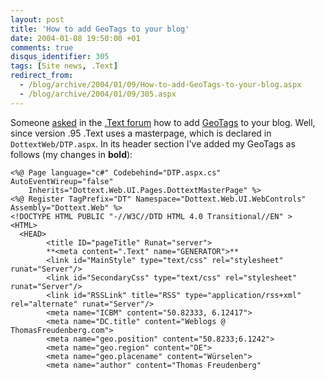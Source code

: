 ```yaml
---
layout: post
title: 'How to add GeoTags to your blog'
date: 2004-01-08 19:50:00 +01
comments: true
disqus_identifier: 305
tags: [Site news, .Text]
redirect_from:
  - /blog/archive/2004/01/09/How-to-add-GeoTags-to-your-blog.aspx
  - /blog/archive/2004/01/09/305.aspx
---
```


Someone [asked](http://www.asp.net/Forums/ShowPost.aspx?tabindex=1&PostID=438059) in the [.Text forum](http://www.asp.net/Forums/ShowForum.aspx?tabindex=1&ForumID=149) how to add [GeoTags](http://www.geourl.com/) to your blog. Well, since version .95 .Text uses a masterpage, which is declared in `DottextWeb/DTP.aspx`. In its header section I've added my GeoTags as follows (my changes in **bold**):

``` aspnet
<%@ Page language="c#" Codebehind="DTP.aspx.cs" AutoEventWireup="false"
    Inherits="Dottext.Web.UI.Pages.DottextMasterPage" %>
<%@ Register TagPrefix="DT" Namespace="Dottext.Web.UI.WebControls" Assembly="Dottext.Web" %>
<!DOCTYPE HTML PUBLIC "-//W3C//DTD HTML 4.0 Transitional//EN" >
<HTML>
  <HEAD>
        <title ID="pageTitle" Runat="server">
        **<meta content=".Text" name="GENERATOR">**
        <link id="MainStyle" type="text/css" rel="stylesheet" runat="Server"/>
        <link id="SecondaryCss" type="text/css" rel="stylesheet" runat="Server"/>
        <link id="RSSLink" title="RSS" type="application/rss+xml" rel="alternate" runat="Server"/>
        <meta name="ICBM" content="50.82333, 6.12417">
        <meta name="DC.title" content="Weblogs @ ThomasFreudenberg.com">
        <meta name="geo.position" content="50.8233;6.1242">
        <meta name="geo.region" content="DE">
        <meta name="geo.placename" content="Würselen">
        <meta name="author" content="Thomas Freudenberg"
```
